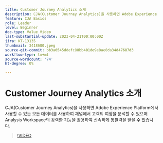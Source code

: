 ```yaml
---
title: Customer Journey Analytics 소개
description: CJA(Customer Journey Analytics)을 사용하면 Adobe Experience Platform에서 사용할 수 있는 모든 데이터를 사용하여 채널에서 고객의 여정을 분석할 수 있으며 Analysis Workspace의 강력한 기능을 활용하여 신속하게 통찰력을 얻을 수 있습니다.
feature: CJA Basics
role: Leader
level: Beginner
doc-type: Value Video
last-substantial-update: 2023-04-21T00:00:00Z
jira: KT-13135
thumbnail: 3418680.jpeg
source-git-commit: bb3a0545ddefc88bb481de9e8ae0da34d47687d3
workflow-type: tm+mt
source-wordcount: '74'
ht-degree: 0%

---
```



# Customer Journey Analytics 소개

CJA(Customer Journey Analytics)을 사용하면 Adobe Experience Platform에서 사용할 수 있는 모든 데이터를 사용하여 채널에서 고객의 여정을 분석할 수 있으며 Analysis Workspace의 강력한 기능을 활용하여 신속하게 통찰력을 얻을 수 있습니다.

>[!VIDEO](https://video.tv.adobe.com/v/3418680/?quality=12&learn=on)
